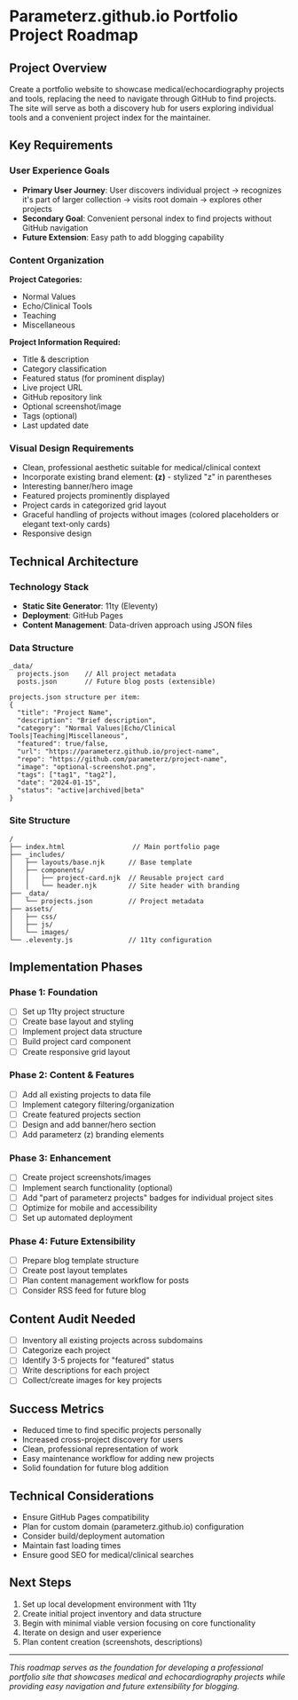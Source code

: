 # Parameterz.github.io Portfolio Project Roadmap

## Project Overview
Create a portfolio website to showcase medical/echocardiography projects and tools, replacing the need to navigate through GitHub to find projects. The site will serve as both a discovery hub for users exploring individual tools and a convenient project index for the maintainer.

## Key Requirements

### User Experience Goals
- **Primary User Journey**: User discovers individual project → recognizes it's part of larger collection → visits root domain → explores other projects
- **Secondary Goal**: Convenient personal index to find projects without GitHub navigation
- **Future Extension**: Easy path to add blogging capability

### Content Organization
**Project Categories:**
- Normal Values
- Echo/Clinical Tools  
- Teaching
- Miscellaneous

**Project Information Required:**
- Title & description
- Category classification
- Featured status (for prominent display)
- Live project URL
- GitHub repository link
- Optional screenshot/image
- Tags (optional)
- Last updated date

### Visual Design Requirements
- Clean, professional aesthetic suitable for medical/clinical context
- Incorporate existing brand element: **(z)** - stylized "z" in parentheses
- Interesting banner/hero image
- Featured projects prominently displayed
- Project cards in categorized grid layout
- Graceful handling of projects without images (colored placeholders or elegant text-only cards)
- Responsive design

## Technical Architecture

### Technology Stack
- **Static Site Generator**: 11ty (Eleventy)
- **Deployment**: GitHub Pages
- **Content Management**: Data-driven approach using JSON files

### Data Structure
```
_data/
  projects.json    // All project metadata
  posts.json       // Future blog posts (extensible)

projects.json structure per item:
{
  "title": "Project Name",
  "description": "Brief description",
  "category": "Normal Values|Echo/Clinical Tools|Teaching|Miscellaneous",
  "featured": true/false,
  "url": "https://parameterz.github.io/project-name",
  "repo": "https://github.com/parameterz/project-name",
  "image": "optional-screenshot.png",
  "tags": ["tag1", "tag2"],
  "date": "2024-01-15",
  "status": "active|archived|beta"
}
```

### Site Structure
```
/
├── index.html                 // Main portfolio page
├── _includes/
│   ├── layouts/base.njk      // Base template
│   ├── components/
│   │   ├── project-card.njk  // Reusable project card
│   │   └── header.njk        // Site header with branding
├── _data/
│   └── projects.json         // Project metadata
├── assets/
│   ├── css/
│   ├── js/
│   └── images/
└── .eleventy.js              // 11ty configuration
```

## Implementation Phases

### Phase 1: Foundation
- [ ] Set up 11ty project structure
- [ ] Create base layout and styling
- [ ] Implement project data structure
- [ ] Build project card component
- [ ] Create responsive grid layout

### Phase 2: Content & Features
- [ ] Add all existing projects to data file
- [ ] Implement category filtering/organization
- [ ] Create featured projects section
- [ ] Design and add banner/hero section
- [ ] Add parameterz (z) branding elements

### Phase 3: Enhancement
- [ ] Create project screenshots/images
- [ ] Implement search functionality (optional)
- [ ] Add "part of parameterz projects" badges for individual project sites
- [ ] Optimize for mobile and accessibility
- [ ] Set up automated deployment

### Phase 4: Future Extensibility
- [ ] Prepare blog template structure
- [ ] Create post layout templates
- [ ] Plan content management workflow for posts
- [ ] Consider RSS feed for future blog

## Content Audit Needed
- [ ] Inventory all existing projects across subdomains
- [ ] Categorize each project
- [ ] Identify 3-5 projects for "featured" status
- [ ] Write descriptions for each project
- [ ] Collect/create images for key projects

## Success Metrics
- Reduced time to find specific projects personally
- Increased cross-project discovery for users
- Clean, professional representation of work
- Easy maintenance workflow for adding new projects
- Solid foundation for future blog addition

## Technical Considerations
- Ensure GitHub Pages compatibility
- Plan for custom domain (parameterz.github.io) configuration
- Consider build/deployment automation
- Maintain fast loading times
- Ensure good SEO for medical/clinical searches

## Next Steps
1. Set up local development environment with 11ty
2. Create initial project inventory and data structure
3. Begin with minimal viable version focusing on core functionality
4. Iterate on design and user experience
5. Plan content creation (screenshots, descriptions)

---
*This roadmap serves as the foundation for developing a professional portfolio site that showcases medical and echocardiography projects while providing easy navigation and future extensibility for blogging.*